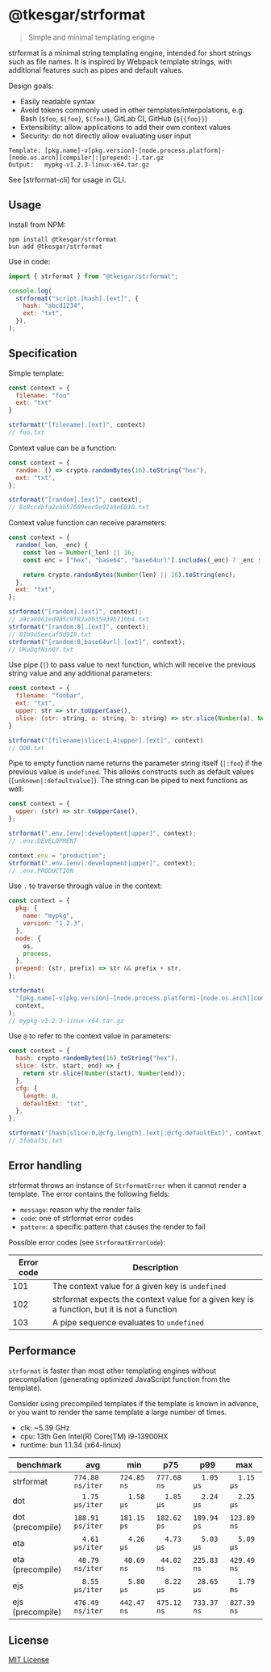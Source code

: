 # @tkesgar/strformat

> Simple and minimal templating engine

strformat is a minimal string templating engine, intended for short strings such
as file names. It is inspired by Webpack template strings, with additional
features such as pipes and default values.

Design goals:

- Easily readable syntax
- Avoid tokens commonly used in other templates/interpolations, e.g. Bash
  (`$foo`, `${foo}`, `$(foo)`), GitLab CI, GitHub (`${{foo}}`)
- Extensibility: allow applications to add their own context values
- Security: do not directly allow evaluating user input

```
Template: [pkg.name]-v[pkg.version]-[node.process.platform]-[node.os.arch][compiler|:|prepend:-].tar.gz
Output:   mypkg-v1.2.3-linux-x64.tar.gz
```

See [strformat-cli] for usage in CLI.

## Usage

Install from NPM:

```
npm install @tkesgar/strformat
bun add @tkesgar/strformat
```

Use in code:

```js
import { strformat } from "@tkesgar/strformat";

console.log(
  strformat("script.[hash].[ext]", {
    hash: "abcd1234",
    ext: "txt",
  }),
);
```

## Specification

Simple template:

```js
const context = {
  filename: "foo"
  ext: "txt"
}

strformat("[filename].[ext]", context)
// foo.txt
```

Context value can be a function:

```js
const context = {
  random: () => crypto.randomBytes(16).toString("hex"),
  ext: "txt",
};

strformat("[random].[ext]", context);
// 8c8ccdbfa2ebb57609eec9e82a9e6810.txt
```

Context value function can receive parameters:

```js
const context = {
  random(_len, _enc) {
    const len = Number(_len) || 16;
    const enc = ["hex", "base64", "base64url"].includes(_enc) ? _enc : "hex";

    return crypto.randomBytes(Number(len) || 16).toString(enc);
  },
  ext: "txt",
};

strformat("[random].[ext]", context);
// a9ca8061ed985c9f82ab635939b710b4.txt
strformat("[random:8].[ext]", context);
// 81b9d5eecaf5d918.txt
strformat("[random:8,base64url].[ext]", context);
// UKuDqfNinQY.txt
```

Use pipe (`|`) to pass value to next function, which will receive the previous
string value and any additional parameters:

```js
const context = {
  filename: "foobar",
  ext: "txt",
  upper: str => str.toUpperCase(),
  slice: (str: string, a: string, b: string) => str.slice(Number(a), Number(b)),
}

strformat("[filename|slice:1,4|upper].[ext]", context)
// OOB.txt
```

Pipe to empty function name returns the parameter string itself (`|:foo`) if the
previous value is `undefined`. This allows constructs such as default values
(`[unknown|:defaultvalue]`). The string can be piped to next functions as well:

```js
const context = {
  upper: (str) => str.toUpperCase(),
};

strformat(".env.[env|:development|upper]", context);
// .env.DEVELOPMENT

context.env = "production";
strformat(".env.[env|:development|upper]", context);
// .env.PRODUCTION
```

Use `.` to traverse through value in the context:

```js
const context = {
  pkg: {
    name: "mypkg",
    version: "1.2.3",
  },
  node: {
    os,
    process,
  },
  prepend: (str, prefix) => str && prefix + str,
};

strformat(
  "[pkg.name]-v[pkg.version]-[node.process.platform]-[node.os.arch][compiler|:|prepend:-].tar.gz",
  context,
);
// mypkg-v1.2.3-linux-x64.tar.gz
```

Use `@` to refer to the context value in parameters:

```js
const context = {
  hash: crypto.randomBytes(16).toString("hex"),
  slice: (str, start, end) => {
    return str.slice(Number(start), Number(end));
  },
  cfg: {
    length: 8,
    defaultExt: "txt",
  },
};

strformat("[hash|slice:0,@cfg.length].[ext|:@cfg.defaultExt]", context);
// 3fabaf5c.txt
```

## Error handling

strformat throws an instance of `StrformatError` when it cannot render a
template. The error contains the following fields:

- `message`: reason why the render fails
- `code`: one of strformat error codes
- `pattern`: a specific pattern that causes the render to fail

Possible error codes (see `StrformatErrorCode`):

| Error code | Description                                                                                 |
| ---------- | ------------------------------------------------------------------------------------------- |
| 101        | The context value for a given key is `undefined`                                            |
| 102        | strformat expects the context value for a given key is a function, but it is not a function |
| 103        | A pipe sequence evaluates to `undefined`                                                    |

## Performance

`strformat` is faster than most other templating engines without precompilation
(generating optimized JavaScript function from the template).

Consider using precompiled templates if the template is known in advance, or you
want to render the same template a large number of times.

- clk: ~5.39 GHz
- cpu: 13th Gen Intel(R) Core(TM) i9-13900HX
- runtime: bun 1.1.34 (x64-linux)

| benchmark        | avg              | min         | p75         | p99         | max         |
| ---------------- | ---------------- | ----------- | ----------- | ----------- | ----------- |
| strformat        | `774.80 ns/iter` | `724.85 ns` | `777.68 ns` | `  1.05 µs` | `  1.15 µs` |
| dot              | `  1.75 µs/iter` | `  1.58 µs` | `  1.85 µs` | `  2.24 µs` | `  2.25 µs` |
| dot (precompile) | `188.91 ps/iter` | `181.15 ps` | `182.62 ps` | `189.94 ps` | `123.89 ns` |
| eta              | `  4.61 µs/iter` | `  4.26 µs` | `  4.73 µs` | `  5.03 µs` | `  5.09 µs` |
| eta (precompile) | ` 48.79 ns/iter` | ` 40.69 ns` | ` 44.02 ns` | `225.83 ns` | `429.49 ns` |
| ejs              | `  8.55 µs/iter` | `  5.80 µs` | `  8.22 µs` | ` 28.65 µs` | `  1.79 ms` |
| ejs (precompile) | `476.49 ns/iter` | `442.47 ns` | `475.12 ns` | `733.37 ns` | `827.39 ns` |

## License

[MIT License](LICENSE)
